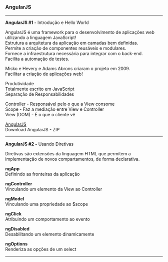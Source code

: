### AngularJS

---

**AngularJS #1 -** Introdução e Hello World

AngularJS é uma framework para o desenvolvimento de aplicações web utilizando a linguagem JavaScript! <br>
Estrutura a arquitetura da aplicação em camadas bem definidas. <br>
Permite a criação de componentes reusáveis e modulares. <br>
Fornece a infraestrutura necessária para integrar com o back-end. <br>
Facilita a automação de testes.

Misko e Hevery e Adams Abrons criaram o projeto em 2009. <br>
Facilitar a criação de aplicações web!

Produtividade <br>
Totalmente escrito em JavaScript <br>
Separação de Responsabilidades

Controller - Responsável pelo o que a View consome <br>
Scope - Faz a mediação entre View e Controller <br>
View (DOM) - É o que o cliente vê

[AngularJS](https://angularjs.org/) <br>
Download AngularJS - ZIP

---

**AngularJS #2 -** Usando Diretivas

Diretivas são extensões da linguagem HTML que permitem a implementação de novos compartamentos, de forma declarativa.

**ngApp** <br>
Definindo as fronteiras da aplicação

**ngController** <br>
Vinculando um elemento da View ao Controller

**ngModel** <br>
Vinculando uma propriedade ao $scope

**ngClick** <br>
Atribuindo um comportamento ao evento

**ngDisabled** <br>
Desabilitando um elemento dinamicamente

**ngOptions** <br>
Renderiza as opções de um select

---